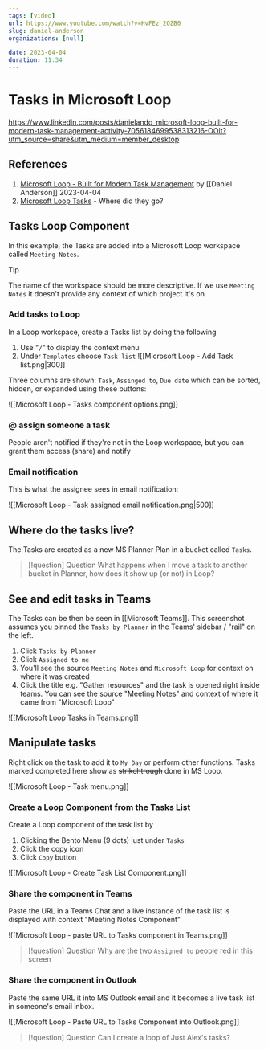```yaml
---
tags: [video]
url: https://www.youtube.com/watch?v=HvFEz_2OZB0
slug: daniel-anderson
organizations: [null]

date: 2023-04-04
duration: 11:34
---
```


# Tasks in Microsoft Loop

https://www.linkedin.com/posts/danielando_microsoft-loop-built-for-modern-task-management-activity-7056184699538313216-OOlt?utm_source=share&utm_medium=member_desktop

## References

1. [Microsoft Loop - Built for Modern Task Management](https://youtu.be/HvFEz_2OZB0) by [[Daniel Anderson]] 2023-04-04
2. [Microsoft Loop Tasks](https://youtu.be/YLpH9sGqlbg) - Where did they go?

## Tasks Loop Component

In this example, the Tasks are added into a Microsoft Loop workspace called `Meeting Notes`. 

> [!tip]
> The name of the workspace should be more descriptive. If we use `Meeting Notes`  it doesn't provide any context of which project it's on

### Add tasks to Loop

In a Loop workspace, create a Tasks list by doing the following

1. Use "`/`" to display the context menu
2. Under `Templates`  choose `Task list`
![[Microsoft Loop - Add Task list.png|300]]

Three columns are shown: `Task`, `Assinged to`, `Due date` which can be sorted, hidden, or expanded using these buttons:

![[Microsoft Loop - Tasks component options.png]]

### @ assign someone a task

People aren't notified if they're not in the Loop workspace, but you can grant them access (share) and notify

### Email notification

This is what the assignee sees in email notification:

![[Microsoft Loop - Task assigned email notification.png|500]]

## Where do the tasks live?

The Tasks are created as a new MS Planner Plan in a bucket called `Tasks`.

> [!question] Question
> What happens when I move a task to another bucket in Planner, how does it show up (or not) in Loop?

## See and edit tasks in Teams

The Tasks can be then be seen in [[Microsoft Teams]]. This screenshot assumes you pinned the `Tasks by Planner` in the Teams' sidebar / "rail" on the left.

1. Click `Tasks by Planner`
2. Click `Assigned to me`
3. You'll see the source `Meeting Notes` and `Microsoft Loop` for context on where it was created
4. Click the title e.g. "Gather resources" and the task is opened right inside teams. You can see the source "Meeting Notes" and context of where it came from "Microsoft Loop" 

![[Microsoft Loop Tasks in Teams.png]]

## Manipulate tasks

Right click on the task to add it to `My Day` or perform other functions. Tasks marked completed here show as ~~strikehtrough~~ done in MS Loop.

![[Microsoft Loop - Task menu.png]]

### Create a Loop Component from the Tasks List

Create a Loop component of the task list by

1. Clicking the Bento Menu (9 dots) just under `Tasks`
2. Click the copy icon
3. Click `Copy` button

![[Microsoft Loop - Create Task List Component.png]]

### Share the component in Teams

Paste the URL in a Teams Chat and a live instance of the task list is displayed with context "Meeting Notes Component"

![[Microsoft Loop - paste URL to Tasks component in Teams.png]]

> [!question] Question
> Why are the two `Assigned to` people red in this screen

### Share the component in Outlook

Paste the same URL it into MS Outlook email and it becomes a live task list in someone's email inbox.

![[Microsoft Loop - Paste URL to Tasks Component into Outlook.png]]

> [!question] Question
> Can I create a loop of Just Alex's tasks? 